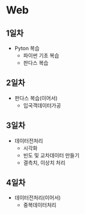 # Web
## 1일차
- Pyton 복습
  - 파이썬 기초 복습
  - 판다스 복습

## 2일차
- 판다스 복습(이어서)
  - 입국객데이터가공

## 3일차
- 데이터전처리
  - 시각화
  - 빈도 및 교차데이터 만들기
  - 결측치, 이상치 처리

## 4일차
- 데이터전처리(이어서)
  - 중복데이터처리
